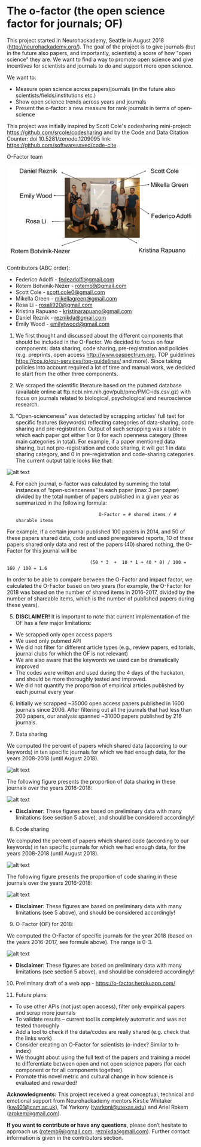 # The o-factor (the open science factor for journals; OF)
 
This project started in Neurohackademy, Seattle in August 2018 (http://neurohackademy.org/). The goal of the project is to give journals (but in the future also papers, and importantly, scientists) a score of how "open science" they are. We want to find a way to promote open science and give incentives for scientists and journals to do and support more open science.

We want to:

* Measure open science across papers/journals (in the future also scientists/fields/institutions etc.)
* Show open science trends across years and journals
* Present the o-factor: a new measure for rank journals in terms of open-science
 
This project was initially inspired by Scott Cole's codesharing mini-project: https://github.com/srcole/codesharing 
and by the Code and Data Citation Counter: doi 10.5281/zenodo.1209095 link: https://github.com/softwaresaved/code-cite

O-Factor team
 
![alt text](https://raw.githubusercontent.com/srcole/o-factor/master/images/team.png)
 
Contributors (ABC order):
* Federico Adolfi - fedeadolfi@gmail.com
* Rotem Botvinik-Nezer - rotemb9@gmail.com
* Scott Cole - scott.cole0@gmail.com
* Mikella Green - mikellagreen@gmail.com
* Rosa Li - rosali920@gmail.com
* Kristina Rapuano - kristinarapuano@gmail.com
* Daniel Reznik - reznikda@gmail.com
* Emily Wood - emilytwood@gmail.com
 
1. We first thought and discussed about the different components that should be included in the O-Factor. We decided to focus on four components: data sharing, code sharing, pre-registration and policies (e.g. preprints, open access http://www.oaspectrum.org, TOP guidelines https://cos.io/our-services/top-guidelines/ and more). Since taking policies into account required a lot of time and manual work, we decided to start from the other three components.

2. We scraped the scientific literature based on the pubmed database (available online at ftp.ncbi.nlm.nih.gov/pub/pmc/PMC-ids.csv.gz) with focus on journals related to biological, psychological and neuroscience research. 
 
3. “Open-scienceness” was detected by scrapping articles’ full text for specific features (keywords) reflecting categories of data-sharing, code sharing and pre-registration. Output of such scrapping was a table in which each paper got either 1 or 0 for each openness category (three main categories in total). For example, if a paper mentioned data sharing, but not pre-registration and code sharing, it will get 1 in data sharing category, and 0 in pre-registration and code-sharing categories.
The current output table looks like that:

![alt text](https://raw.githubusercontent.com/srcole/o-factor/master/images/articletable.png)

4. For each journal, o-factor was calculated by summing the total instances of “open-scienceness” in each paper (max 3 per paper) divided by the total number of papers published in a given year as summarized in the following formula:

                                      O-Factor = # shared items / # sharable items

For example, if a certain journal published 100 papers in 2014, and 50 of these papers shared data, code and used preregistered reports, 10 of these papers shared only data and rest of the papers (40) shared nothing, the O-Factor for this journal will be

                                   (50 * 3  +  10 * 1 + 40 * 0) / 100 = 160 / 100 = 1.6

In order to be able to compare between the O-Factor and impact factor, we calculated the O-Factor based on two years (for example, the O-Factor for 2018 was based on the number of shared items in 2016-2017, divided by the number of shareable items, which is the number of published papers during these years).

5. **DISCLAIMER!** It is important to note that current implementation of the OF has a few major limitations:
* We scrapped only open access papers
* We used only pubmed API
* We did not filter for different article types (e.g., review papers, editorials, journal clubs for which the OF is not relevant)
* We are also aware that the keywords we used can be dramatically improved
* The codes were written and used during the 4 days of the hackaton, and should be more thoroughly tested and improved. 
* We did not quantify the proportion of empirical articles published by each journal every year
 
6. Initially we scrapped ~35000 open access papers published in 1600 journals since 2006. After filtering out all the journals that had less than 200 papers, our analysis spanned ~31000 papers published by 216 journals. 

7. Data sharing

We computed the percent of papers which shared data (according to our keywords) in ten specific journals for which we had enough data, for the years 2008-2018 (until August 2018).
 
![alt text](https://raw.githubusercontent.com/srcole/o-factor/master/images/datasharingyears.png)

The following figure presents the proportion of data sharing in these journals over the years 2016-2018:

![alt text](https://raw.githubusercontent.com/srcole/o-factor/master/images/datasharingbar.png)

* **Disclaimer**: These figures are based on preliminary data with many limitations (see section 5 above), and should be considered accordingly! 

8. Code sharing

We computed the percent of papers which shared code (according to our keywords) in ten specific journals for which we had enough data, for the years 2008-2018 (until August 2018).

![alt text](https://raw.githubusercontent.com/srcole/o-factor/master/images/codesharingyears.png)

The following figure presents the proportion of code sharing in these journals over the years 2016-2018:
   
![alt text](https://raw.githubusercontent.com/srcole/o-factor/master/images/codesharingbar.png)

* **Disclaimer**: These figures are based on preliminary data with many limitations (see 5 above), and should be considered accordingly! 

9. O-Factor (OF) for 2018:

We computed the O-Factor of specific journals for the year 2018 (based on the years 2016-2017, see formule above). The range is 0-3.

![alt text](https://raw.githubusercontent.com/srcole/o-factor/master/images/ofactorbars.png)

* **Disclaimer**: These figures are based on preliminary data with many limitations (see section 5 above), and should be considered accordingly! 

10. Preliminary draft of a web app - https://o-factor.herokuapp.com/

11. Future plans:
* To use other APIs (not just open access), filter only empirical papers and scrap more journals
* To validate results – current tool is completely automatic and was not tested thoroughly
* Add a tool to check if the data/codes are really shared (e.g. check that the links work)
* Consider creating an O-Factor for scientists (o-index? Similar to h-index)
* We thought about using the full text of the papers and training a model to differentiate between open and not open science papers (for each component or for all components together).
* Promote this novel metric and cultural change in how science is evaluated and rewarded!

**Acknowledgments:** This project received a great conceptual, technical and emotional support from Neurohackademy mentors Kirstie Whitaker (kw401@cam.ac.uk), Tal Yarkony (tyarkoni@utexas.edu) and Ariel Rokem (arokem@gmail.com). 

**If you want to contribute or have any questions**, please don’t hesitate to approach us (rotemb9@gmail.com, reznikda@gmail.com). Further contact information is given in the contributors section.

